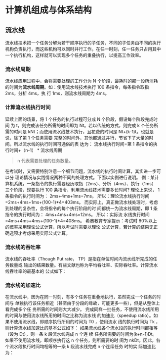 #  计算机组成与体系结构

## 流水线

流水线技术把一个任务分解为若干顺序执行的子任务，不同的子任务由不同的执行机构负责执行，而这些机构可以同时并行工作。在任一时刻，任一任务只占用其中一个执行机构，这样就可以实现多个任务的重叠执行，以提高工作效率。

###  流水线周期
流水线应用过程中，会将需要处理的工作分为 N 个阶段，最耗时的那一段所消耗的时间为**流水线周期**。如：使用流水线技术执行 100 条指令，每条指令取指 2ms，分析 4ms，执
行 1ms，则流水线周期为 4ms。

### 计算流水线执行时间
延续上面的场景，将 1 个任务的执行过程可分成 N 个阶段，假设每个阶段完成时间
为 t，则完成该任务所需的时间即为 Nt。若以传统的方式，则完成 k 个任务所需的时间是
kNt；而使用流水线技术执行，且花费的时间是 Nt+(k-1)t。也就是说，除了第 1 个任务需要
完整的时间外，其他都通过并行，节省下了大量的时间。所以流水线的执行时间可通俗的表
达为：
流水线执行时间=第 1 条指令的执行时间+（n-1） * 流水线周期

>  n 代表需要处理的任务数量。

在考试时，又需要特别注意一个细节问题，流水线的执行时间计算，其实进一步可以分
理论情况与实践情况两种不同的处理方式。下面以实例进行说明。
例：某计算机系统，一条指令的执行需要经历取指（2ms）、分析（4ms）、执行（1ms）
三个阶段，现要执行 100 条指令，利用流水线技术需要多长时间?
理论上来说， 1 条指令的执行时间为： 2ms+4ms+1ms=7ms。
所以：理论流水线执行时间=2ms+4ms+1ms+(100-1)*4=403ms。
而实际上，真正做流水线处理时，考虑到处理的复杂性，会将指令的每个执行阶段的时
间都统一为流水线周期，即 1 条指令的执行时间为： 4ms+4ms+4ms=12ms。 所以：实际流
水线执行时间=4ms+4ms+4ms+(100-1)*4=408ms。
希赛教育专家提示：考试时 80%以上的概率采用理论公式计算，所以考试时需要以理论
公式计算，若计算的结果无正确选项才考虑采用实际公式计算。



### 流水线的吞吐率

流水线的吞吐率（Though Put rate， TP）是指在单位时间内流水线所完成的任务数量或
输出的结果数量。有些文献也称为平均吞吐率、实际吞吐率。计算流水线吞吐率的最基本的
公式如下：

### 流水线的加速比
在流水线中，因为在同一时刻，有多个任务在重叠地执行，虽然完成一个任务的时间与
单独执行该任务相近（甚至由于分段的缘故，可能更多一些），但是从整体上看完成多个任
务所需的时间则大大减少。
完成同样一批任务，不使用流水线所用的时间与使用流水线所用的时间之比称为流水线
的加速比（speedup ratio）。如果不使用流水线，即顺序执行所用的时间为 T0 ，使用流水
线的执行时间为 Tk ，则计算流水线加速比的基本公式如下：
如果流水线各个流水段的执行时间都相等（设为 Dt），则一条 k 段流水线完成 n 个连 续
任务所需要的时间为(k+n-1)Dt。如果不使用流水线，即顺序执行这 n 个任务，则所需要的时
间为 nkDt。因此，各个流水段执行时间均相等的一条 k 段流水线完成 n 个连续任务 时的实
际加速比为：

